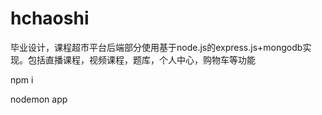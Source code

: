 # hchaoshi
毕业设计，课程超市平台后端部分使用基于node.js的express.js+mongodb实现。包括直播课程，视频课程，题库，个人中心，购物车等功能

npm i

nodemon app
